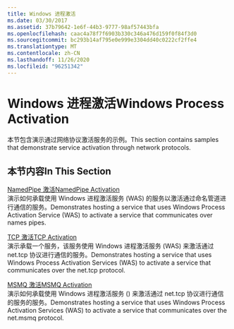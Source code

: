 ```yaml
---
title: Windows 进程激活
ms.date: 03/30/2017
ms.assetid: 37b79642-1e6f-44b3-9777-98af57443bfa
ms.openlocfilehash: caac4a78f7f6903b330c346a476d159f0f84f3d0
ms.sourcegitcommit: bc293b14af795e0e999e3304dd40c0222cf2ffe4
ms.translationtype: MT
ms.contentlocale: zh-CN
ms.lasthandoff: 11/26/2020
ms.locfileid: "96251342"
---
```

# <a name="windows-process-activation"></a><span data-ttu-id="3b305-102">Windows 进程激活</span><span class="sxs-lookup"><span data-stu-id="3b305-102">Windows Process Activation</span></span>

<span data-ttu-id="3b305-103">本节包含演示通过网络协议激活服务的示例。</span><span class="sxs-lookup"><span data-stu-id="3b305-103">This section contains samples that demonstrate service activation through network protocols.</span></span>  
  
## <a name="in-this-section"></a><span data-ttu-id="3b305-104">本节内容</span><span class="sxs-lookup"><span data-stu-id="3b305-104">In This Section</span></span>  

 [<span data-ttu-id="3b305-105">NamedPipe 激活</span><span class="sxs-lookup"><span data-stu-id="3b305-105">NamedPipe Activation</span></span>](namedpipe-activation.md)  
 <span data-ttu-id="3b305-106">演示如何承载使用 Windows 进程激活服务 (WAS) 的服务以激活通过命名管道进行通信的服务。</span><span class="sxs-lookup"><span data-stu-id="3b305-106">Demonstrates hosting a service that uses Windows Process Activation Service (WAS) to activate a service that communicates over names pipes.</span></span>  
  
 [<span data-ttu-id="3b305-107">TCP 激活</span><span class="sxs-lookup"><span data-stu-id="3b305-107">TCP Activation</span></span>](tcp-activation.md)  
 <span data-ttu-id="3b305-108">演示承载一个服务，该服务使用 Windows 进程激活服务 (WAS) 来激活通过 net.tcp 协议进行通信的服务。</span><span class="sxs-lookup"><span data-stu-id="3b305-108">Demonstrates hosting a service that uses Windows Process Activation Services (WAS) to activate a service that communicates over the net.tcp protocol.</span></span>

 [<span data-ttu-id="3b305-109">MSMQ 激活</span><span class="sxs-lookup"><span data-stu-id="3b305-109">MSMQ Activation</span></span>](msmq-activation.md)  
 <span data-ttu-id="3b305-110">演示如何承载使用 Windows 进程激活服务 () 来激活通过 net.tcp 协议进行通信的服务的服务。</span><span class="sxs-lookup"><span data-stu-id="3b305-110">Demonstrates hosting a service that uses Windows Process Activation Services (WAS) to activate a service that communicates over the net.msmq protocol.</span></span>
